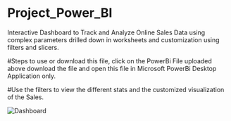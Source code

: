 # Project_Power_BI
Interactive Dashboard to Track and Analyze Online Sales Data using complex parameters drilled down in worksheets and customization using filters and slicers.

#Steps to use or download this file, click on the PowerBi File uploaded above download the file and open this file in Microsoft PowerBi Desktop Application only.

#Use the filters to view the different stats and the customized visualization of the Sales.

![Dashboard](https://github.com/Wagh07/Project_Power_BI/assets/138435564/1c37e8ab-c3a0-4ca5-8046-0ba458d5fcec)

